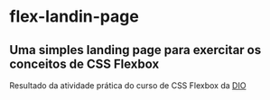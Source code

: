 # flex-landin-page
## Uma simples landing page para exercitar os conceitos de CSS Flexbox

Resultado da atividade prática do curso de CSS Flexbox da [DIO](https//web.dio.me)
